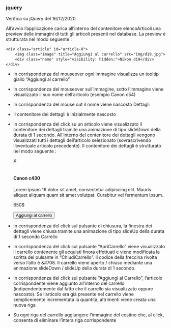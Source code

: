 ### jquery
Verifica su jQuery del 16/12/2020

All’avvio l’applicazione carica all’interno del contenitore elencoArticoli una preview delle
immagini di tutti gli articoli presenti nel database. La preview è strutturata nel modo seguente :

    <div class="article" id="article-0">
        <img class="image" title="Aggiungi al carrello" src="img/d19.jpg">
        <div class="name" style="visibility: hidden;">Nikon d19</div>
    </div>

* In corrispondenza del mouseover ogni immagine visualizza un tooltip giallo “Aggiungi al carrello”
* In corrispondenza del mouseover sull’immagine, sotto l’immagine viene visualizzato il suo nome
dell’articolo (esempio Canon c54)
* In corrispondenza del mouse out il nome viene nascosto
Dettagli
* Il contenitore dei dettagli è inizialmente nascosto
* In corrispondenza del click su un articolo viene visualizzato il contenitore dei dettagli tramite una
animazione di tipo slideDown della durata di 1 secondo.
All’interno del contenitore dei dettagli vengono visualizzati tutti i dettagli dell’articolo selezionato
(sovrascrivendo l’eventuale articolo precedente). Il contenitore dei dettagli è strutturato nel modo
seguente :


    <div class="details" style="">
        <div class="detail-close"> 
            <span> X </span> 
        </div>
        <div class="detail-img">
            <img src="">
        </div>
        <div class="detail-info">
            <h4 class="item-title">Canon c430</h4>
            <p>Lorem ipsum 16 dolor sit amet, consectetur adipiscing elit. Mauris aliquet aliquam quam sit amet volutpat. Curabitur vel fermentum ipsum.</p>
            <p>650$</p>
            <button class="item-add">Aggiungi al carrello</button>
        </div>
    </div>

* In corrispondenza del click sul pulsante di chiusura, la finestra dei dettagli viene chiusa tramite una
animazione di tipo slideUp della durata di 1 secondo
Carrello
* In corrispondenza del click sul pulsante “ApriCarrello” viene visualizzato il carrello contenente gli
acquisti finora effettuati e viene modificata la scritta del pulsante in “ChiudiCarrello”.
Il codice della freccina rivolta verso l’alto è &#708. Il carrello viene aperto / chiuso mediante una
animazione slideDown / slideUp della durata di 1 secondo.
* In corrispondenza del click sul pulsante “Aggiungi al Carrello”, l’articolo corrispondente viene
aggiunto all’interno del carrello (indipendentemente dal fatto che il carrello sia visualizzato oppure
nascosto). Se l’articolo era già presente nel carrello viene semplicemente incrementata la quantità,
altrimenti viene creata una nuova riga
* Su ogni riga del carrello aggiungere l’immagine del cestino che, al click, consenta di eliminare l’intera
riga corrispondente

